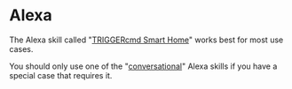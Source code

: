 # Alexa

The Alexa skill called "[TRIGGERcmd Smart Home](./es/SmartHomeAlexa.md)" works best for most use cases.  

You should only use one of the "[conversational](./es/ConversationalAlexa.md)" Alexa skills if you have a special case that requires it.